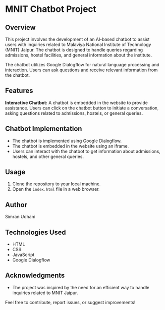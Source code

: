 # MNIT Chatbot Project

## Overview

This project involves the development of an AI-based chatbot to assist users with inquiries related to Malaviya National Institute of Technology (MNIT) Jaipur. The chatbot is designed to handle queries regarding admissions, hostel facilities, and general information about the institute.

The chatbot utilizes Google Dialogflow for natural language processing and interaction. Users can ask questions and receive relevant information from the chatbot.

## Features

 **Interactive Chatbot:** A chatbot is embedded in the website to provide assistance. Users can click on the chatbot button to initiate a conversation, asking questions related to admissions, hostels, or general queries.



## Chatbot Implementation

- The chatbot is implemented using Google Dialogflow.
- The chatbot is embedded in the website using an iframe.
- Users can interact with the chatbot to get information about admissions, hostels, and other general queries.

## Usage

1. Clone the repository to your local machine.
2. Open the `index.html` file in a web browser.

## Author

Simran Udhani
  
## Technologies Used

- HTML
- CSS
- JavaScript
- Google Dialogflow

## Acknowledgments

- The project was inspired by the need for an efficient way to handle inquiries related to MNIT Jaipur.

Feel free to contribute, report issues, or suggest improvements!
